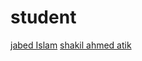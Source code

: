 # student

<a href="https://github.com/developer-jabed"> jabed Islam<a>
<a href="https://github.com/shakilahmedatik?tab=repositories"> shakil ahmed atik<a>
